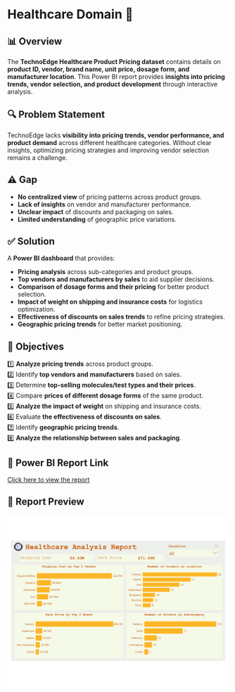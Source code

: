 # Healthcare Domain 🏥  

## 📊 Overview  
The **TechnoEdge Healthcare Product Pricing dataset** contains details on **product ID, vendor, brand name, unit price, dosage form, and manufacturer location**. This Power BI report provides **insights into pricing trends, vendor selection, and product development** through interactive analysis.  

## 🔍 Problem Statement  
TechnoEdge lacks **visibility into pricing trends, vendor performance, and product demand** across different healthcare categories. Without clear insights, optimizing pricing strategies and improving vendor selection remains a challenge.  

## ⚠️ Gap  
- **No centralized view** of pricing patterns across product groups.  
- **Lack of insights** on vendor and manufacturer performance.  
- **Unclear impact** of discounts and packaging on sales.  
- **Limited understanding** of geographic price variations.  

## ✅ Solution  
A **Power BI dashboard** that provides:  
- **Pricing analysis** across sub-categories and product groups.  
- **Top vendors and manufacturers by sales** to aid supplier decisions.  
- **Comparison of dosage forms and their pricing** for better product selection.  
- **Impact of weight on shipping and insurance costs** for logistics optimization.  
- **Effectiveness of discounts on sales trends** to refine pricing strategies.  
- **Geographic pricing trends** for better market positioning.  

## 🎯 Objectives  
1️⃣ **Analyze pricing trends** across product groups.  
2️⃣ Identify **top vendors and manufacturers** based on sales.  
3️⃣ Determine **top-selling molecules/test types and their prices**.  
4️⃣ Compare **prices of different dosage forms** of the same product.  
5️⃣ **Analyze the impact of weight** on shipping and insurance costs.  
6️⃣ Evaluate **the effectiveness of discounts on sales**.  
7️⃣ Identify **geographic pricing trends**.  
8️⃣ **Analyze the relationship between sales and packaging**.  

## 🔗 Power BI Report Link  
[Click here to view the report](https://app.powerbi.com/view?r=eyJrIjoiMWJkNGJlYzAtMDFjNy00YjdmLWFiYTYtZmE3N2Q1MGQyNTdjIiwidCI6ImM2ZTU0OWIzLTVmNDUtNDAzMi1hYWU5LWQ0MjQ0ZGM1YjJjNCJ9)

## 📸 Report Preview  
![Dashboard](Images/Dashboard.jpg)  
